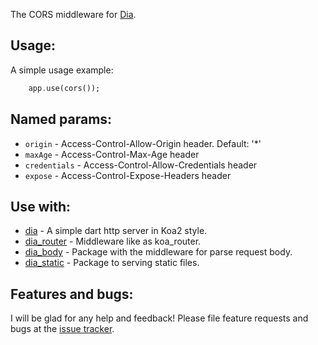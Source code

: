 The CORS middleware for [Dia](https://github.com/unger1984/dia).

## Usage:

A simple usage example:

```dart
    app.use(cors());
```

## Named params:

* `origin` - Access-Control-Allow-Origin header. Default: '*'
* `maxAge` - Access-Control-Max-Age header
* `credentials` - Access-Control-Allow-Credentials header
* `expose` - Access-Control-Expose-Headers header

## Use with:

* [dia](https://github.com/unger1984/dia) - A simple dart http server in Koa2 style.
* [dia_router](https://github.com/unger1984/dia_router) - Middleware like as koa_router.
* [dia_body](https://github.com/unger1984/dia_body) - Package with the middleware for parse request body.
* [dia_static](https://github.com/unger1984/dia_static) - Package to serving static files.

## Features and bugs:

I will be glad for any help and feedback!
Please file feature requests and bugs at the [issue tracker][tracker].

[tracker]: https://github.com/unger1984/dia_cors/issues
